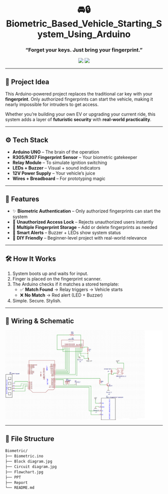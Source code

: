 <h1 align="center">🚘🔒 Biometric_Based_Vehicle_Starting_System_Using_Arduino</h1>
<h3 align="center">“Forget your keys. Just bring your fingerprint.”</h3>

<p align="center">
  <img src="https://img.shields.io/badge/Platform-Arduino-blue?logo=arduino" />
  <img src="https://img.shields.io/badge/Fingerprint-R305%2FR307-green" />
</p>

---

## 🧠 Project Idea

This Arduino-powered project replaces the traditional car key with your **fingerprint**. Only authorized fingerprints can start the vehicle, making it nearly impossible for intruders to get access.

Whether you’re building your own EV or upgrading your current ride, this system adds a layer of **futuristic security** with **real-world practicality**.

---

## ⚙️ Tech Stack

- **Arduino UNO** – The brain of the operation  
- **R305/R307 Fingerprint Sensor** – Your biometric gatekeeper  
- **Relay Module** – To simulate ignition switching  
- **LEDs + Buzzer** – Visual + sound indicators  
- **12V Power Supply** – Your vehicle’s juice  
- **Wires + Breadboard** – For prototyping magic  

---

## 🌟 Features

- ✨ **Biometric Authentication** – Only authorized fingerprints can start the system  
- 🚫 **Unauthorized Access Lock** – Rejects unauthorized users instantly  
- 🔄 **Multiple Fingerprint Storage** – Add or delete fingerprints as needed  
- 📣 **Smart Alerts** – Buzzer + LEDs show system status  
- 🧰 **DIY Friendly** – Beginner-level project with real-world relevance  

---

## 🛠️ How It Works

1. System boots up and waits for input.  
2. Finger is placed on the fingerprint scanner.  
3. The Arduino checks if it matches a stored template:  
   - ✅ **Match Found** → Relay triggers → Vehicle starts  
   - ❌ **No Match** → Red alert (LED + Buzzer)  
4. Simple. Secure. Stylish.

---

## 🔌 Wiring & Schematic

<p align="center">
  <img src="Circuit diagram.png" alt="Circuit Diagram" width="600" />
</p>

---

## 📁 File Structure

```bash
Biometric/
├── Biometric.ino
├── Block diagram.jpg
├── Circuit diagram.jpg
├── Flowchart.jpg
├── PPT
├── Report
└── README.md
